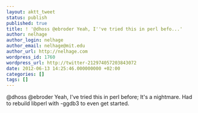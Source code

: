```yaml
---
layout: aktt_tweet
status: publish
published: true
title: ! '@dhoss @ebroder Yeah, I''ve tried this in perl befo...'
author: nelhage
author_login: nelhage
author_email: nelhage@mit.edu
author_url: http://nelhage.com
wordpress_id: 1760
wordpress_url: http://twitter-212974057203843072
date: 2012-06-13 14:25:46.000000000 +02:00
categories: []
tags: []
---
```

@dhoss @ebroder Yeah, I've tried this in perl before; It's a nightmare. Had to rebuild libperl with -ggdb3 to even get started.
